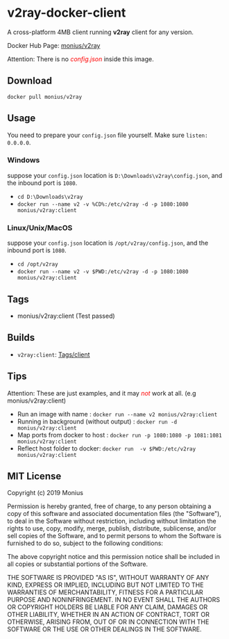 # v2ray-docker-client

A cross-platform 4MB client running **v2ray** client for any version.

Docker Hub Page: [monius/v2ray](https://hub.docker.com/r/monius/v2ray)

Attention: There is no <span style="color:red"> *config.json* </span> inside this image.

## Download

`docker pull monius/v2ray`

## Usage

You need to prepare your `config.json` file yourself. Make sure `listen: 0.0.0.0`.

### Windows

suppose your `config.json` location is `D:\Downloads\v2ray\config.json`, and the inbound port is `1080`.

- `cd D:\Downloads\v2ray`
- `docker run --name v2 -v %CD%:/etc/v2ray -d -p 1080:1080 monius/v2ray:client`

### Linux/Unix/MacOS

suppose your `config.json` location is `/opt/v2ray/config.json`, and the inbound port is `1080`.

- `cd /opt/v2ray`
- `docker run --name v2 -v $PWD:/etc/v2ray -d -p 1080:1080 monius/v2ray:client`

## Tags

- monius/v2ray:client (Test passed)

## Builds

- `v2ray:client`: [Tags/client](https://github.com/Mon-ius/v2ray-docker-client/blob/master/tags/client/Dockerfile)

## Tips

Attention: These are just examples, and it may <span style="color:red"> *not* </span> work at all. (e.g monius/v2ray:client)

- Run an image with name : `docker run --name v2 monius/v2ray:client`
- Running in background (without output) : `docker run -d monius/v2ray:client`
- Map ports from docker to host : `docker run -p 1080:1080 -p 1081:1081 monius/v2ray:client`
- Reflect host folder to docker: `docker run  -v $PWD:/etc/v2ray monius/v2ray:client`

## MIT License

Copyright (c) 2019 Monius

Permission is hereby granted, free of charge, to any person obtaining a copy
of this software and associated documentation files (the "Software"), to deal
in the Software without restriction, including without limitation the rights
to use, copy, modify, merge, publish, distribute, sublicense, and/or sell
copies of the Software, and to permit persons to whom the Software is
furnished to do so, subject to the following conditions:

The above copyright notice and this permission notice shall be included in all
copies or substantial portions of the Software.

THE SOFTWARE IS PROVIDED "AS IS", WITHOUT WARRANTY OF ANY KIND, EXPRESS OR
IMPLIED, INCLUDING BUT NOT LIMITED TO THE WARRANTIES OF MERCHANTABILITY,
FITNESS FOR A PARTICULAR PURPOSE AND NONINFRINGEMENT. IN NO EVENT SHALL THE
AUTHORS OR COPYRIGHT HOLDERS BE LIABLE FOR ANY CLAIM, DAMAGES OR OTHER
LIABILITY, WHETHER IN AN ACTION OF CONTRACT, TORT OR OTHERWISE, ARISING FROM,
OUT OF OR IN CONNECTION WITH THE SOFTWARE OR THE USE OR OTHER DEALINGS IN THE
SOFTWARE.
